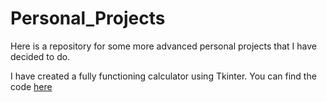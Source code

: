 # Personal_Projects

Here is a repository for some more advanced personal projects that I have decided to do.

I have created a fully functioning calculator using Tkinter. You can find the code <a href="https://github.com/dalton704/Personal_Projects/tree/main/Tkinter%20Calculator">here</a>
